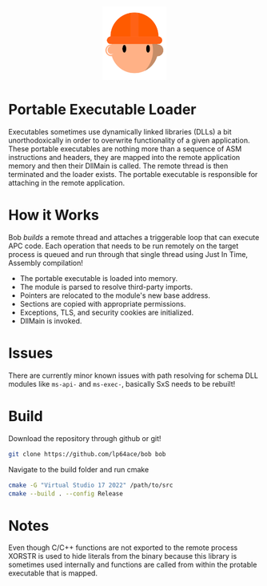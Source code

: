 <div align="center">
	<p align="center">
		<img src="img/logo.png" alt="Bob" width="128"/>
	</p>
</div>

# Portable Executable Loader

Executables sometimes use dynamically linked libraries (DLLs) a bit unorthodoxically in order to overwrite functionality of a given application. These portable executables are nothing more than a sequence of ASM instructions and headers, they are mapped into the remote application memory and then their DllMain is called. The remote thread is then terminated and the loader exists. The portable executable is responsible for attaching in the remote application.

# How it Works

Bob *builds* a remote thread and attaches a triggerable loop that can execute APC code. Each operation that needs to be run remotely on the target process is queued and run through that single thread using Just In Time, Assembly compilation!

* The portable executable is loaded into memory.
* The module is parsed to resolve third-party imports.
* Pointers are relocated to the module's new base address.
* Sections are copied with appropriate permissions.
* Exceptions, TLS, and security cookies are initialized.
* DllMain is invoked.

# Issues

There are currently minor known issues with path resolving for schema DLL modules like `ms-api-` and `ms-exec-`, basically SxS needs to be rebuilt!

# Build

Download the repository through github or git!

```sh
git clone https://github.com/lp64ace/bob bob
```

Navigate to the build folder and run cmake

```sh
cmake -G "Virtual Studio 17 2022" /path/to/src
cmake --build . --config Release
```

# Notes

Even though C/C++ functions are not exported to the remote process XORSTR is used to hide literals from the binary because this library is sometimes used internally and functions are called from within the protable executable that is mapped.


